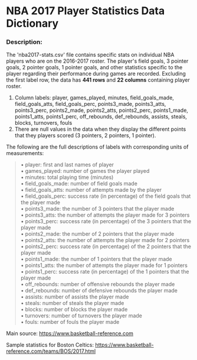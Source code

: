 # NBA 2017 Player Statistics Data Dictionary

### Description: 

The 'nba2017-stats.csv' file contains specific stats on individual NBA players who are on the 2016-2017 roster. The player's field goals, 3 pointer goals, 2 pointer goals, 1 pointer goals, and other statistics specific to the player regarding their performance during games are recorded. Excluding the first label row, the data has **441 rows** and **22 columns** containing player roster. 

1. Column labels: player, games_played, minutes, field_goals_made, field_goals_atts, field_goals_perc, points3_made, points3_atts, points3_perc, points2_made, points2_atts, points2_perc, points1_made, points1_atts, points1_perc, off_rebounds, def_rebounds, assists, steals, blocks, turnovers, fouls
2. There are null values in the data when they display the different points that they players scored (3 pointers, 2 pointers, 1 pointer).

  The following are the full descriptions of labels with corresponding units of measurements:
  
   > • player: first and last names of player\
   > • games_played: number of games the player played\
   > • minutes: total playing time (minutes)\
   > • field_goals_made: number of field goals made\
   > • field_goals_atts: number of attempts made by the player\
   > • field_goals_perc: success rate (in percentage) of the field goals that the player made\
   > • points3_made: the number of 3 pointers that the player made\
   > • points3_atts: the number of attempts the player made for 3 pointers\
   > • points3_perc: success rate (in percentage) of the 3 pointers that the player made\
   > • points2_made: the number of 2 pointers that the player made\
   > • points2_atts: the number of attempts the player made for 2 pointers\
   > • points2_perc: success rate (in percentage) of the 2 pointers that the player made\
   > • points1_made: the number of 1 pointers that the player made\
   > • points1_atts: the number of attempts the player made for 1 pointers\
   > • points1_perc: success rate (in percentage) of the 1 pointers that the player made\
   > • off_rebounds: number of offensive rebounds the player made\
   > • def_rebounds: number of defensive rebounds the player made\
   > • assists: number of assists the player made\
   > • steals: number of steals the player made\
   > • blocks: number of blocks the player made\
   > • turnovers: number of turnovers the player made\
   > • fouls: number of fouls the player made

Main source: https://www.basketball-reference.com

Sample statistics for Boston Celtics: https://www.basketball-reference.com/teams/BOS/2017.html